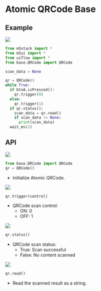 # Atomic QRCode Base

## Example

<img class="blockly_svg" src="https://m5stack.oss-cn-shenzhen.aliyuncs.com/resource/docs/static/assets/img/uiflow/blockly/atomic_base/qrcode/uiflow_block_base_qrcode_example.svg">

```python
from m5stack import *
from m5ui import *
from uiflow import *
from base.QRCode import QRCode

scan_data = None

qr = QRCode()
while True:
  if btnA.isPressed():
    qr.trigger(0)
  else:
    qr.trigger(1)
  if qr.status():
    scan_data = qr.read()
    if scan_data != None:
      print(scan_data)
  wait_ms(2)
```

## API

<img class="blockly_svg" src="https://m5stack.oss-cn-shenzhen.aliyuncs.com/resource/docs/static/assets/img/uiflow/blockly/atomic_base/qrcode/uiflow_block_base_qrcode_init.svg">

```python
from base.QRCode import QRCode
qr = QRCode()
```

- Initialize Atomic QRCode.

<img class="blockly_svg" src="https://m5stack.oss-cn-shenzhen.aliyuncs.com/resource/docs/static/assets/img/uiflow/blockly/atomic_base/qrcode/uiflow_block_base_qrcode_trigger.svg">

```python
qr.trigger(control)
```

- QRCode scan control:
  - ON: 0
  - OFF: 1


<img class="blockly_svg" src="https://m5stack.oss-cn-shenzhen.aliyuncs.com/resource/docs/static/assets/img/uiflow/blockly/atomic_base/qrcode/uiflow_block_base_qrcode_status.svg">

```python
qr.status()
```

- QRCode scan status:
  - True: Scan successful
  - False: No content scanned

<img class="blockly_svg" src="https://m5stack.oss-cn-shenzhen.aliyuncs.com/resource/docs/static/assets/img/uiflow/blockly/atomic_base/qrcode/uiflow_block_base_qrcode_read.svg">

```python
qr.read()
```

- Read the scanned result as a string.

